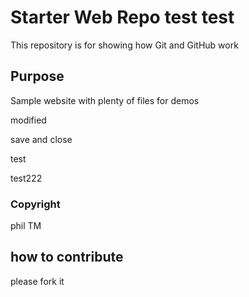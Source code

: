 # Starter Web Repo test test

This repository is for showing how Git and GitHub work

## Purpose

Sample website with plenty of files for demos

modified

save and close

test

test222

### Copyright

phil TM

## how to contribute

please fork it
